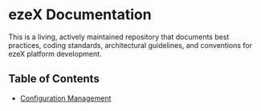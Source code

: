 # ezeX Documentation

This is a living, actively maintained repository that documents best practices,
coding standards, architectural guidelines, and conventions for ezeX platform development.

## Table of Contents

- [Configuration Management](./docs/)